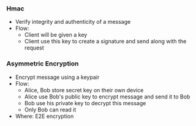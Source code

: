### Hmac
- Verify integrity and authenticity of a message
- Flow: 
  - Client will be given a key 
  - Client use this key to create a signature and send along with the request

### Asymmetric Encryption
- Encrypt message using a keypair
- Flow:
  - Alice, Bob store secret key on their own device
  - Alice use Bob's public key to encrypt message and send it to Bob
  - Bob use his private key to decrypt this message
  - Only Bob can read it
- Where: E2E encryption

